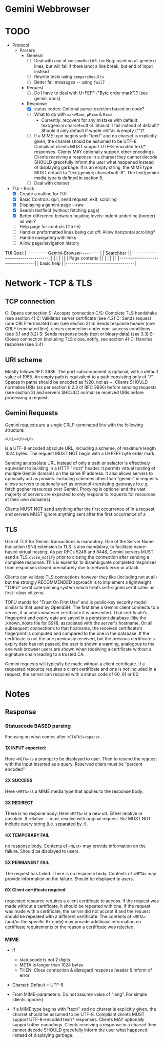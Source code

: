 # Gemini Webbrowser

# TODO
- Protocol
  - Parsers
    - General
      - [ ] Deal with use of `consumeRestOfLine` Bug: used on all gemtext lines, but will fail if there isnot a line break, but end of input instead
      - [ ] Rewrite tests using `compareResults`
      - [ ] Better fail messages -- using `fail`?
    - Request
      - [ ] Do I have to deal with U+FEFF ("Byte order mark")? (see gemini docs)
    - Response
      - [x] status codes: Optional parse-exection based on code?
      - [ ] What to do with `makeMime`, `pMime` & `Mime`
        - Currently: recovers for any mistake with default: text/gemini charset=utf-8. Should it fail instead of default? Should it only default if whole `<META>` is empty ("")?
      - [ ] If a MIME type begins with "text/" and no charset is explicitly given, the charset should be assumed to be UTF-8. Compliant clients MUST support UTF-8-encoded text/* responses. Clients MAY optionally support other encodings. Clients receiving a response in a charset they cannot decode SHOULD gracefully inform the user what happened instead of displaying garbage. If <META> is an empty string, the MIME type MUST default to "text/gemini; charset=utf-8". The text/gemini media type is defined in section 5.
      - [ ] Deal with charset
- TUI - Brick
  - [x] Create a outline for TUI
  - [x] Basic Controls: quit, send request, exit, scrolling
  - [x] Displaying a gemini-page --raw
  - [x] Search textfield (without fetching page)
  - [x] Better difference between heading levels: indent underline (border) as well?
  - [ ] Help page for controls (Ctrl-h)
  - [ ] Handler preformatted lines being cut off. Allow horizontal scrolling?
  - [ ] Handle navigating with links
  - [ ] Allow page/navigation history

TUI Goal:
|-----------Gemini-Browser----------|
|             Searchbar             |
|-----------------------------------|
|                                   |
|                                   |
|                                   |
|          Page contents            |
|                                   |
|                                   |
|                                   |
|-----------------------------------|
|            basic help             |
|-----------------------------------|


# Network - TCP & TLS
## TCP connection
C: Opens connection
S: Accepts connection
C/S: Complete TLS handshake (see section 4)
C: Validates server certificate (see 4.2)
C: Sends request (one CRLF terminated line) (see section 2)
S: Sends response header (one CRLF terminated line), closes connection under non-success conditions (see 3.1 and 3.2)
S: Sends response body (text or binary data) (see 3.3)
S: Closes connection (including TLS close_notify, see section 4)
C: Handles response (see 3.4)

## URI scheme
Mostly follows RFC 3986.
The port subcomponent is optional, with a default value of 1965.
An empty path is equivalent to a path consisting only of "/". Spaces in paths should be encoded as %20, not as +.
Clients SHOULD normalise URIs (as per section 6.2.3 of RFC 3986) before sending requests (see section 2) and servers SHOULD normalise received URIs before processing a request.

## Gemini Requests
Gemini requests are a single CRLF-terminated line with the following structure:

`<URL><CR><LF>`

<URL> is a UTF-8 encoded absolute URL, including a scheme, of maximum length 1024 bytes. The request MUST NOT begin with a U+FEFF byte order mark.

Sending an absolute URL instead of only a path or selector is effectively equivalent to building in a HTTP "Host" header. It permits virtual hosting of multiple Gemini domains on the same IP address. It also allows servers to optionally act as proxies. Including schemes other than "gemini" in requests allows servers to optionally act as protocol-translating gateways to e.g. fetch gopher resources over Gemini. Proxying is optional and the vast majority of servers are expected to only respond to requests for resources at their own domain(s).

Clients MUST NOT send anything after the first occurrence of <CR><LF> in a request, and servers MUST ignore anything sent after the first occurrence of a <CR><LF>

## TLS
Use of TLS for Gemini transactions is mandatory.
Use of the Server Name Indication (SNI) extension to TLS is also mandatory, to facilitate name-based virtual hosting.
As per RFCs 5246 and 8446, Gemini servers MUST send a TLS `close_notify` prior to closing the connection after sending a complete response. This is essential to disambiguate completed responses from responses closed prematurely due to network error or attack.

Clients can validate TLS connections however they like (including not at all) but the strongly RECOMMENDED approach is to implement a lightweight "TOFU" certificate-pinning system which treats self-signed certificates as first- class citizens.

TOFU stands for "Trust On First Use" and is public-key security model similar to that used by OpenSSH. The first time a Gemini client connects to a server, it accepts whatever certificate it is presented. That certificate's fingerprint and expiry date are saved in a persistent database (like the .known_hosts file for SSH), associated with the server's hostname. On all subsequent connections to that hostname, the received certificate's fingerprint is computed and compared to the one in the database. If the certificate is not the one previously received, but the previous certificate's expiry date has not passed, the user is shown a warning, analogous to the one web browser users are shown when receiving a certificate without a signature chain leading to a trusted CA.

Gemini requests will typically be made without a client certificate. If a requested resource requires a client certificate and one is not included in a request, the server can respond with a status code of 60, 61 or 62.



# Notes

## Response


### Statuscode BASED parsing

Focusing on what comes after `<STATUS><space>`.

#### 1X INPUT expected:

Here `<META>` is a prompt to be displayed to user.
Then to resend the request with the input inserted as a query.
  Reserved chars must be "percent encoded"

#### 2X SUCCESS

Here `<META>` is a MIME media type that applies to the response body.


#### 3X REDIRECT

There is no respone body.
Here `<META>` is a new url. Either relative or absolute. 
If relative -- must resolve with original request. But MUST NOT include query string (i.e. separated by `?`).

#### 4X TEMPORARY FAIL

no response body. 
Contents of `<META>` may provide information on the failure. Should be displayed to users.

#### 5X PERMANENT FAIL
The request has failed. There is no response body.
Contents of `<META>` may provide information on the failure. Should be displayed to users.


#### 6X Client certificate required
requested resource requires a client certificate to access.
If the request was made without a certificate, it should be repeated with one. 
If the request was made with a certificate, the server did not accept it and the request should be repeated with a different certificate. 
The contents of `<META>` (and/or the specific 6x code) may provide additional information on certificate requirements or the reason a certificate was rejected.

### MIME
- if
  - statuscode is not 2 digits
  - META is longer than 1024 bytes
  - THEN: Close connection & disregard response header & inform of error

 - Charset: Default = UTF-8
 - From MIME-parameters: Do not assume value of "lang". For simple clients: ignore:)
 - If a MIME type begins with "text/" and no charset is explicitly given, the charset should be assumed to be UTF-8. Compliant clients MUST support UTF-8-encoded text/* responses. Clients MAY optionally support other encodings. Clients receiving a response in a charset they cannot decode SHOULD gracefully inform the user what happened instead of displaying garbage.
